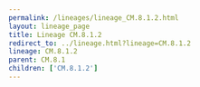 ```yaml
---
permalink: /lineages/lineage_CM.8.1.2.html
layout: lineage_page
title: Lineage CM.8.1.2
redirect_to: ../lineage.html?lineage=CM.8.1.2
lineage: CM.8.1.2
parent: CM.8.1
children: ['CM.8.1.2']
---
```

